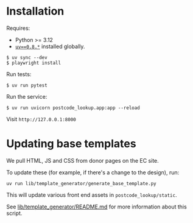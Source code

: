 # Installation

Requires:
- Python >= 3.12
- [`uv==0.8.*`](https://github.com/astral-sh/uv) installed globally.

```shell
$ uv sync --dev
$ playwright install
```

Run tests:

```shell
$ uv run pytest
```

Run the service:

```shell
$ uv run uvicorn postcode_lookup.app:app --reload
```

Visit `http://127.0.0.1:8000`

# Updating base templates

We pull HTML, JS and CSS from donor pages on the EC site.

To update these (for example, if there's a change to the design), run:

```shell
uv run lib/template_generator/generate_base_template.py
```

This will update various front end assets in `postcode_lookup/static`.

See [lib/template_generator/README.md](lib/template_generator/README.md) for
more information about this script.
